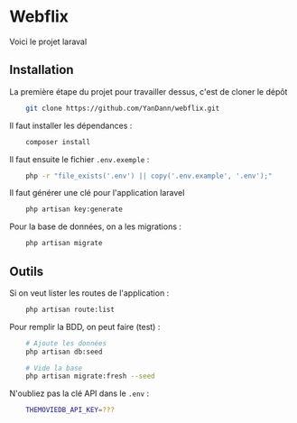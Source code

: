 # Webflix

Voici le projet laraval

## Installation

La première étape du projet pour travailler dessus, c'est de cloner le dépôt

```bash
    git clone https://github.com/YanDann/webflix.git
```

Il faut installer les dépendances :

```bash
    composer install
```

Il faut ensuite le fichier `.env.exemple` :

```bash
    php -r "file_exists('.env') || copy('.env.example', '.env');"
```

Il faut générer une clé pour l'application laravel
 
```bash
    php artisan key:generate
```

Pour la base de données, on a les migrations :

```bash
    php artisan migrate
```

## Outils

Si on veut lister les routes de l'application :

```bash
    php artisan route:list
```

Pour remplir la BDD, on peut faire (test) :

```bash
    # Ajoute les données
    php artisan db:seed

    # Vide la base
    php artisan migrate:fresh --seed
```

N'oubliez pas la clé API dans le `.env` :

```bash
    THEMOVIEDB_API_KEY=???
```
